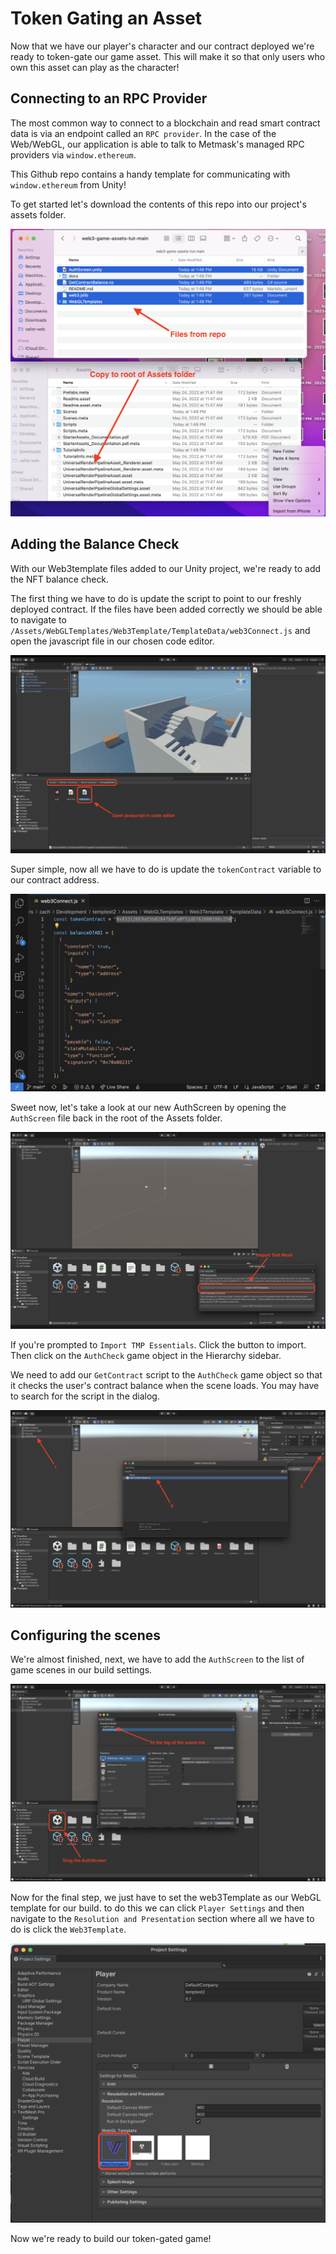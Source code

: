 # Token Gating an Asset

Now that we have our player's character and our contract deployed we're ready to token-gate our game asset. This will make it so that only users who own this asset can play as the character!

## Connecting to an RPC Provider

The most common way to connect to a blockchain and read smart contract data is via an endpoint called an `RPC provider`. In the case of the Web/WebGL, our application is able to talk to Metmask's managed RPC providers via `window.ethereum`.

This Github repo contains a handy template for communicating with `window.ethereum` from Unity!

To get started let's download the contents of this repo into our project's assets folder.

![copy-template-files](img/copy-template-files.png)

## Adding the Balance Check

With our Web3template files added to our Unity project, we're ready to add the NFT balance check.

The first thing we have to do is update the script to point to our freshly deployed contract. If the files have been added correctly we should be able to navigate to `/Assets/WebGLTemplates/Web3Template/TemplateData/web3Connect.js` and open the javascript file in our chosen code editor.

![open-contract-script](img/open-contract-script.png)

Super simple, now all we have to do is update the `tokenContract` variable to our contract address.

![update-contract-address](img/update-contract-address.png)

Sweet now, let's take a look at our new AuthScreen by opening the `AuthScreen` file back in the root of the Assets folder.

![open-auth-screen](img/open-auth-screen.png)

If you're prompted to `Import TMP Essentials`. Click the button to import. Then click on the `AuthCheck` game object in the Hierarchy sidebar.

We need to add our `GetContract` script to the `AuthCheck` game object so that it checks the user's contract balance when the scene loads.
You may have to search for the script in the dialog.

![add-get-contract-script](img/add-get-contract-script.png)

## Configuring the scenes

We're almost finished, next, we have to add the `AuthScreen` to the list of game scenes in our build settings.

![add-auth-scene](img/add-auth-scene.png)

Now for the final step, we just have to set the web3Template as our WebGL template for our build. to do this we can click `Player Settings` and then navigate to the `Resolution and Presentation` section where all we have to do is click the `Web3Template`.

![update-webgl-template](img/update-webgl-template.png)

Now we're ready to build our token-gated game!
